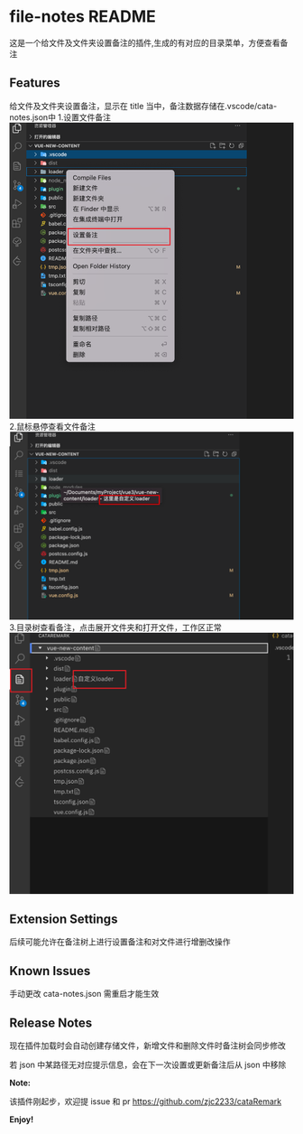 # file-notes README

这是一个给文件及文件夹设置备注的插件,生成的有对应的目录菜单，方便查看备注

## Features

给文件及文件夹设置备注，显示在 title 当中，备注数据存储在.vscode/cata-notes.json中
1.设置文件备注
![](./media/images/setting.png)
2.鼠标悬停查看文件备注
![](./media/images/remark.jpg)
3.目录树查看备注，点击展开文件夹和打开文件，工作区正常
![](./media/images/tree.png)

## Extension Settings

后续可能允许在备注树上进行设置备注和对文件进行增删改操作

## Known Issues

手动更改 cata-notes.json 需重启才能生效

## Release Notes

现在插件加载时会自动创建存储文件，新增文件和删除文件时备注树会同步修改

若 json 中某路径无对应提示信息，会在下一次设置或更新备注后从 json 中移除


**Note:**

该插件刚起步，欢迎提 issue 和 pr
https://github.com/zjc2233/cataRemark

**Enjoy!**
